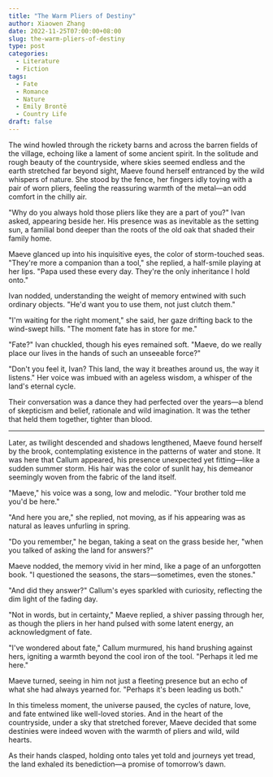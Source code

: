 ```yaml
---
title: "The Warm Pliers of Destiny"
author: Xiaowen Zhang
date: 2022-11-25T07:00:00+08:00
slug: the-warm-pliers-of-destiny
type: post
categories:
  - Literature
  - Fiction
tags:
  - Fate
  - Romance
  - Nature
  - Emily Brontë
  - Country Life
draft: false
---
```


The wind howled through the rickety barns and across the barren fields of the village, echoing like a lament of some ancient spirit. In the solitude and rough beauty of the countryside, where skies seemed endless and the earth stretched far beyond sight, Maeve found herself entranced by the wild whispers of nature. She stood by the fence, her fingers idly toying with a pair of worn pliers, feeling the reassuring warmth of the metal—an odd comfort in the chilly air.

"Why do you always hold those pliers like they are a part of you?" Ivan asked, appearing beside her. His presence was as inevitable as the setting sun, a familial bond deeper than the roots of the old oak that shaded their family home.

Maeve glanced up into his inquisitive eyes, the color of storm-touched seas. "They're more a companion than a tool," she replied, a half-smile playing at her lips. "Papa used these every day. They're the only inheritance I hold onto."

Ivan nodded, understanding the weight of memory entwined with such ordinary objects. "He'd want you to use them, not just clutch them."

"I'm waiting for the right moment," she said, her gaze drifting back to the wind-swept hills. "The moment fate has in store for me."

"Fate?" Ivan chuckled, though his eyes remained soft. "Maeve, do we really place our lives in the hands of such an unseeable force?"

"Don't you feel it, Ivan? This land, the way it breathes around us, the way it listens." Her voice was imbued with an ageless wisdom, a whisper of the land's eternal cycle.

Their conversation was a dance they had perfected over the years—a blend of skepticism and belief, rationale and wild imagination. It was the tether that held them together, tighter than blood. 

***

Later, as twilight descended and shadows lengthened, Maeve found herself by the brook, contemplating existence in the patterns of water and stone. It was here that Callum appeared, his presence unexpected yet fitting—like a sudden summer storm. His hair was the color of sunlit hay, his demeanor seemingly woven from the fabric of the land itself.

"Maeve," his voice was a song, low and melodic. "Your brother told me you'd be here."

"And here you are," she replied, not moving, as if his appearing was as natural as leaves unfurling in spring.

"Do you remember," he began, taking a seat on the grass beside her, "when you talked of asking the land for answers?"

Maeve nodded, the memory vivid in her mind, like a page of an unforgotten book. "I questioned the seasons, the stars—sometimes, even the stones."

"And did they answer?" Callum's eyes sparkled with curiosity, reflecting the dim light of the fading day.

"Not in words, but in certainty," Maeve replied, a shiver passing through her, as though the pliers in her hand pulsed with some latent energy, an acknowledgment of fate.

"I've wondered about fate," Callum murmured, his hand brushing against hers, igniting a warmth beyond the cool iron of the tool. "Perhaps it led me here."

Maeve turned, seeing in him not just a fleeting presence but an echo of what she had always yearned for. "Perhaps it's been leading us both."

In this timeless moment, the universe paused, the cycles of nature, love, and fate entwined like well-loved stories. And in the heart of the countryside, under a sky that stretched forever, Maeve decided that some destinies were indeed woven with the warmth of pliers and wild, wild hearts.

As their hands clasped, holding onto tales yet told and journeys yet tread, the land exhaled its benediction—a promise of tomorrow’s dawn.
